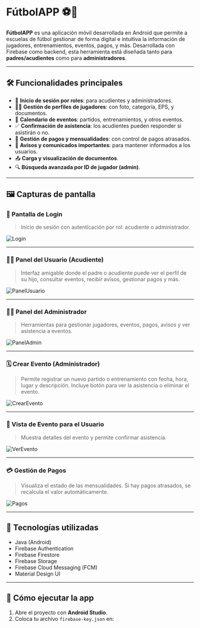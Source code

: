# FútbolAPP ⚽📱

**FútbolAPP** es una aplicación móvil desarrollada en Android que permite a escuelas de fútbol gestionar de forma digital e intuitiva la información de jugadores, entrenamientos, eventos, pagos, y más. Desarrollada con Firebase como backend, esta herramienta está diseñada tanto para **padres/acudientes** como para **administradores**.

---

## 🛠️ Funcionalidades principales

- 🔐 **Inicio de sesión por roles**: para acudientes y administradores.
- 🧑‍🎓 **Gestión de perfiles de jugadores**: con foto, categoría, EPS, y documentos.
- 📆 **Calendario de eventos**: partidos, entrenamientos, y otros eventos.
- ✅ **Confirmación de asistencia**: los acudientes pueden responder si asistirán o no.
- 💸 **Gestión de pagos y mensualidades**: con control de pagos atrasados.
- 📣 **Avisos y comunicados importantes**: para mantener informados a los usuarios.
- 📤 **Carga y visualización de documentos**.
- 🔍 **Búsqueda avanzada por ID de jugador (admin)**.

---

## 🖼️ Capturas de pantalla

### 🔐 Pantalla de Login
> Inicio de sesión con autenticación por rol: acudiente o administrador.

![Login](screenshots/login.jpeg)

---

### 🧑‍💼 Panel del Usuario (Acudiente)
> Interfaz amigable donde el padre o acudiente puede ver el perfil de su hijo, consultar eventos, recibir avisos, gestionar pagos y más.

![PanelUsuario](screenshots/panel_usuario.jpeg)

---

### 🧑‍💻 Panel del Administrador
> Herramientas para gestionar jugadores, eventos, pagos, avisos y ver asistencia a eventos.

![PanelAdmin](screenshots/panel_admin.jpeg)

---

### 🗓️ Crear Evento (Administrador)
> Permite registrar un nuevo partido o entrenamiento con fecha, hora, lugar y descripción. Incluye botón para ver la asistencia o eliminar el evento.

![CrearEvento](screenshots/crear_evento.jpeg)

---

### 👀 Vista de Evento para el Usuario
> Muestra detalles del evento y permite confirmar asistencia.

![VerEvento](screenshots/ver_evento.jpeg)

---

### 💳 Gestión de Pagos
> Visualiza el estado de las mensualidades. Si hay pagos atrasados, se recalcula el valor automáticamente.

![Pagos](screenshots/pagos.jpeg)

---

## 🚀 Tecnologías utilizadas

- Java (Android)
- Firebase Authentication
- Firebase Firestore
- Firebase Storage
- Firebase Cloud Messaging (FCM)
- Material Design UI

---

## 🔧 Cómo ejecutar la app

1. Abre el proyecto con **Android Studio**.
2. Coloca tu archivo `firebase-key.json` en:
